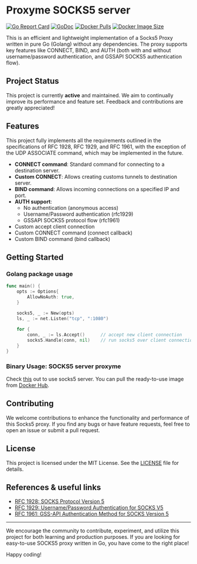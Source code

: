 # Proxyme SOCKS5 server

[![Go Report Card](https://goreportcard.com/badge/github.com/dblokhin/proxyme)](https://goreportcard.com/report/github.com/dblokhin/proxyme)
[![GoDoc](https://godoc.org/github.com/dblokhin/proxyme?status.svg)](https://godoc.org/github.com/dblokhin/proxyme)
[![Docker Pulls](https://img.shields.io/docker/pulls/dblokhin/proxyme)](https://hub.docker.com/r/dblokhin/proxyme)
[![Docker Image Size](https://img.shields.io/docker/image-size/dblokhin/proxyme)](https://hub.docker.com/r/dblokhin/proxyme)

This is an efficient and lightweight implementation of a Socks5 Proxy written in pure Go (Golang) without any
dependencies. The proxy supports key features like CONNECT, BIND, and AUTH (both with and without username/password 
authentication, and GSSAPI SOCKS5 authentication flow).

## Project Status
This project is currently **active** and maintained. We aim to continually improve its performance and feature set. 
Feedback and contributions are greatly appreciated!

## Features
This project fully implements all the requirements outlined in the specifications of RFC 1928, RFC 1929, and RFC 1961,
with the exception of the UDP ASSOCIATE command, which may be implemented in the future.

- **CONNECT command**: Standard command for connecting to a destination server.
- **Custom CONNECT**: Allows creating customs tunnels to destination server.
- **BIND command**: Allows incoming connections on a specified IP and port.
- **AUTH support**:
    - No authentication (anonymous access)
    - Username/Password authentication (rfc1929)
    - GSSAPI SOCKS5 protocol flow (rfc1961)
- Custom accept client connection
- Custom CONNECT command (connect callback)
- Custom BIND command (bind callback)

## Getting Started
### Golang package usage
```go
func main() {
	opts := Options{
		AllowNoAuth: true,
	}

	socks5, _ := New(opts)
	ls, _ := net.Listen("tcp", ":1080")
	
	for {
		conn, _ := ls.Accept()   	// accept new client connection
		socks5.Handle(conn, nil) 	// run socks5 over client connection
	}
}
```

### Binary Usage: SOCKS5 server proxyme
Check [this](https://github.com/dblokhin/proxyme-server) out to use socks5 server. You can pull the ready-to-use image from [Docker Hub](https://hub.docker.com/r/dblokhin/proxyme).

## Contributing
We welcome contributions to enhance the functionality and performance of this Socks5 proxy. If you find any bugs or have feature requests, feel free to open an issue or submit a pull request.

## License
This project is licensed under the MIT License. See the [LICENSE](LICENSE) file for details.


## References & useful links
* [RFC 1928: SOCKS Protocol Version 5](http://www.ietf.org/rfc/rfc1928.txt)
* [RFC 1929: Username/Password Authentication for SOCKS V5](http://www.ietf.org/rfc/rfc1929.txt)
* [RFC 1961: GSS-API Authentication Method for SOCKS Version 5](http://www.ietf.org/rfc/rfc1961.txt)

---

We encourage the community to contribute, experiment, and utilize this project for both learning and production purposes. If you are looking for easy-to-use SOCKS5 proxy written in Go, you have come to the right place!

Happy coding!
